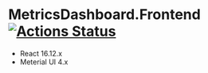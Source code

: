 # MetricsDashboard.Frontend [![Actions Status](https://github.com/Carq/MetricsDashboard.Frontend/workflows/Node%20CI/badge.svg)](https://github.com/Carq/MetricsDashboard.Frontend/actions)

* React 16.12.x
* Meterial UI 4.x
